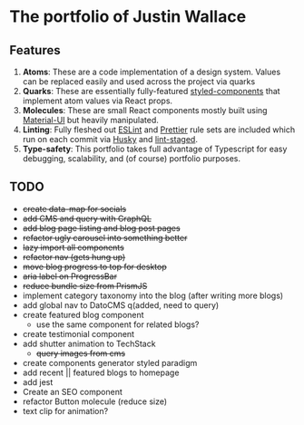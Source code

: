 # The portfolio of Justin Wallace

## Features

1. **Atoms**: These are a code implementation of a design system. Values can be replaced easily and used across the
   project via quarks
2. **Quarks**: These are essentially fully-featured [styled-components](https://styled-components.com/) that implement
   atom values via React props.
3. **Molecules**: These are small React components mostly built using [Material-UI](https://mui.com/) but heavily
   manipulated.
4. **Linting**: Fully fleshed out [ESLint](https://eslint.org/) and [Prettier](https://prettier.io) rule sets are
   included which run on each commit via [Husky](https://typicode.github.io/husky) and
   [lint-staged](https://www.npmjs.com/package/lint-staged).
5. **Type-safety**: This portfolio takes full advantage of Typescript for easy debugging, scalability, and (of course)
   portfolio purposes.

## TODO

- ~~create data-map for socials~~
- ~~add CMS and query with GraphQL~~
- ~~add blog page listing and blog post pages~~
- ~~refactor ugly carousel into something better~~
- ~~lazy import all components~~
- ~~refactor nav (gets hung up)~~
- ~~move blog progress to top for desktop~~
- ~~aria label on ProgressBar~~
- ~~reduce bundle size from PrismJS~~
- implement category taxonomy into the blog (after writing more blogs)
- add global nav to DatoCMS q(added, need to query)
- create featured blog component
  - use the same component for related blogs?
- create testimonial component
- add shutter animation to TechStack
  - ~~query images from cms~~
- create components generator styled paradigm
- add recent || featured blogs to homepage
- add jest
- Create an SEO component
- refactor Button molecule (reduce size)
- text clip for animation?
